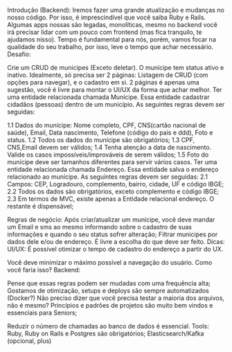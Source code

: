 Introdução (Backend):
Iremos fazer uma grande atualização e mudanças no nosso código. Por isso, é
imprescindível que você saiba Ruby e Rails. Algumas apps nossas são legadas,
monolíticas, mesmo no backend você irá precisar lidar com um pouco com frontend (mas
fica tranquilo, te ajudamos nisso).
Tempo é fundamental para nós, porém, vamos focar na qualidade do seu trabalho, por isso,
leve o tempo que achar necessário.
Desafio:

Crie um CRUD de municipes (Exceto deletar). O munícipe tem status ativo e inativo.
Idealmente, só precisa ser 2 páginas: Listagem de CRUD (com opções para navegar), e o cadastro em si. 2 páginas é apenas uma sugestão, você é livre para montar o UI/UX da forma que achar melhor.
Ter uma entidade relacionada chamada Munícipe. Essa entidade cadastrar cidadãos
(pessoas) dentro de um município. As seguintes regras devem ser seguidas:

1.1 Dados do munícipe: Nome completo, CPF, CNS(cartão nacional de saúde), Email, Data nascimento, Telefone (código do país e ddd), Foto e status.
1.2 Todos os dados do munícipe são obrigatórios;
1.3 CPF, CNS,Email devem ser válidos;
1.4 Tenha atenção a data de nascimento. Valide os casos impossíveis/improváveis de
serem válidos;
1.5 Foto do munícipe deve ser tamanhos diferentes para servir vários casos.
Ter uma entidade relacionada chamada Endereço. Essa entidade salva o endereço
relacionado ao munícipe. As seguintes regras devem ser seguidas:
2.1 Campos: CEP, Logradouro, complemento, bairro, cidade, UF e código IBGE;
2.2 Todos os dados são obrigatórios, exceto complemento e código IBGE;
2.3 Em termos de MVC, existe apenas a Entidade relacional endereço. O restante é
dispensável;

Regras de negócio:
Após criar/atualizar um munícipe, você deve mandar um Email e sms ao mesmo informando
sobre o cadastro de suas informações e quando o seu status sofrer alteração;
Filtrar municipes por dados dele e/ou de endereço. É livre a escolha do que deve ser feito.
Dicas:
UI/UX:
É possível otimizar o tempo de cadastro do endereço a partir do UX.

Você deve minimizar o máximo possível a navegação do usuário. Como você faria isso?
Backend:

Pense que essas regras podem ser mudadas com uma frequência alta;
Gostamos de otimização, setups e deploys são sempre automatizados (Docker?)
Não preciso dizer que você precisa testar a maioria dos arquivos, não é mesmo?
Princípios e padrões de projetos são muito bem vindos e essenciais para Seniors;

Reduzir o número de chamadas ao banco de dados é essencial.
Tools:
Ruby, Ruby on Rails e Postgres são obrigatórios;
Elasticsearch/Kafka (opcional, plus)
